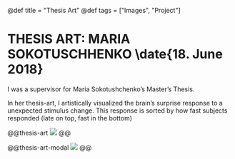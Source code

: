 @def title = "Thesis Art"
@def tags = ["Images", "Project"]

# THESIS ART: MARIA SOKOTUSCHHENKO \date{18. June 2018}
I was a supervisor for Maria Sokotushchenko’s Master’s Thesis.


In her thesis-art, I artistically visualized the brain’s surprise response to a unexpected stimulus change. This response is sorted by how fast subjects responded (late on top, fast in the bottom)

@@thesis-art
![](/assets/thesis-art/a2_maria.jpg)
@@

@@thesis-art-modal
![](/assets/thesis-art/a2_maria.jpg)
@@

